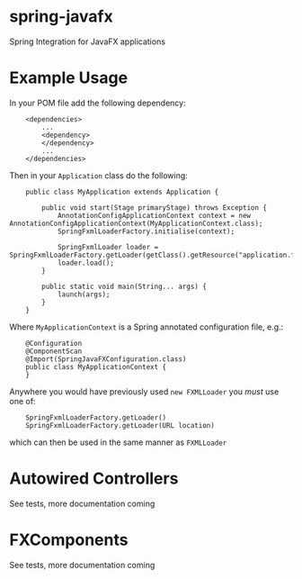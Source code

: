 # spring-javafx
Spring Integration for JavaFX applications

# Example Usage

In your POM file add the following dependency:

        <dependencies>
            ...
            <dependency>
            </dependency>
            ...
        </dependencies>
    
Then in your `Application` class do the following:

        public class MyApplication extends Application {
        
            public void start(Stage primaryStage) throws Exception {
                AnnotationConfigApplicationContext context = new AnnotationConfigApplicationContext(MyApplicationContext.class);
                SpringFxmlLoaderFactory.initialise(context);
        
                SpringFxmlLoader loader = SpringFxmlLoaderFactory.getLoader(getClass().getResource("application.fxml"));
                loader.load();
            }
        
            public static void main(String... args) {
                launch(args);
            }
        }

Where `MyApplicationContext` is a Spring annotated configuration file, e.g.:

        @Configuration
        @ComponentScan
        @Import(SpringJavaFXConfiguration.class)
        public class MyApplicationContext {
        }

Anywhere you would have previously used `new FXMLLoader` you *must* use one of:

        SpringFxmlLoaderFactory.getLoader()
        SpringFxmlLoaderFactory.getLoader(URL location)
        
which can then be used in the same manner as `FXMLLoader`

# Autowired Controllers

See tests, more documentation coming

# FXComponents

See tests, more documentation coming
